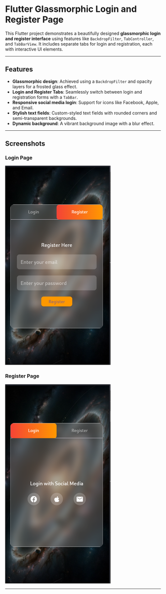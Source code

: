 # Flutter Glassmorphic Login and Register Page

This Flutter project demonstrates a beautifully designed **glassmorphic login and register interface** using features like `BackdropFilter`, `TabController`, and `TabBarView`. It includes separate tabs for login and registration, each with interactive UI elements.

---

## Features
- **Glassmorphic design**: Achieved using a `BackdropFilter` and opacity layers for a frosted glass effect.
- **Login and Register Tabs**: Seamlessly switch between login and registration forms with a `TabBar`.
- **Responsive social media login**: Support for icons like Facebook, Apple, and Email.
- **Stylish text fields**: Custom-styled text fields with rounded corners and semi-transparent backgrounds.
- **Dynamic background**: A vibrant background image with a blur effect.

---

## Screenshots

### Login Page
![Login Page](output/screen1.png)

### Register Page
![Register Page](output/screen2.png)

---

